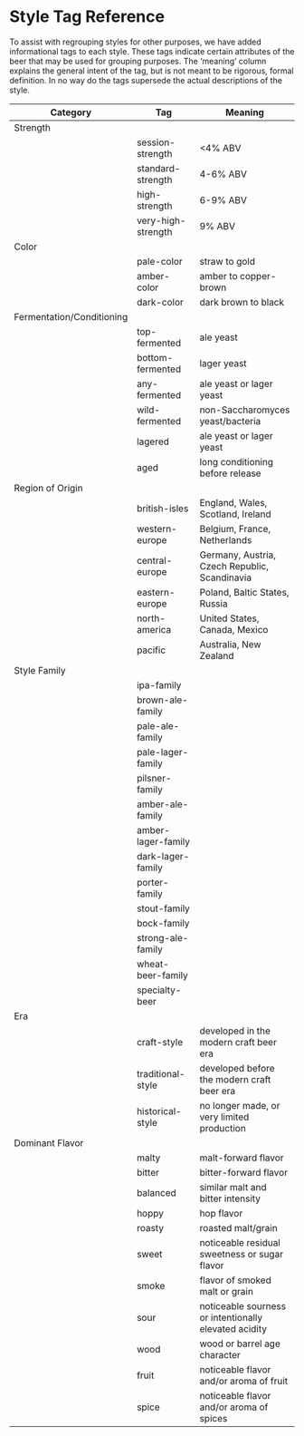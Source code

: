 # Style Tag Reference

To assist with regrouping styles for other purposes, we have added informational tags to each style. These tags indicate certain attributes of the beer that may be used for grouping purposes. The ‘meaning’ column explains the general intent of the tag, but is not meant to be rigorous, formal definition. In no way do the tags supersede the actual descriptions of the style.

| Category | Tag | Meaning | 
| --- | --- | --- |
| Strength |||
| | session-strength | <4% ABV |
| | standard-strength | 4-6% ABV |
| | high-strength | 6-9% ABV |
| | very-high-strength | 9% ABV |
| Color |||
| | pale-color | straw to gold | 
| | amber-color | amber to copper-brown | 
| | dark-color | dark brown to black |
| Fermentation/Conditioning ||| 
| | top-fermented | ale yeast |
| | bottom-fermented | lager yeast |
| | any-fermented | ale yeast or lager yeast |
| | wild-fermented | non-Saccharomyces yeast/bacteria |
| | lagered | ale yeast or lager yeast |
| | aged | long conditioning before release |
| Region of Origin |||
| | british-isles | England, Wales, Scotland, Ireland |
| | western-europe | Belgium, France, Netherlands |
| | central-europe | Germany, Austria, Czech Republic, Scandinavia |
| | eastern-europe | Poland, Baltic States, Russia |
| | north-america | United States, Canada, Mexico |
| | pacific | Australia, New Zealand |
| Style Family |||
| | ipa-family | |
| | brown-ale-family | |
| | pale-ale-family | |
| | pale-lager-family | |
| | pilsner-family | |
| | amber-ale-family | |
| | amber-lager-family | |
| | dark-lager-family | |
| | porter-family | |
| | stout-family | |
| | bock-family | |
| | strong-ale-family | |
| | wheat-beer-family | |
| | specialty-beer | |
| Era |||
| | craft-style | developed in the modern craft beer era |
| | traditional-style | developed before the modern craft beer era |
| | historical-style | no longer made, or very limited production |
| Dominant Flavor |||
| | malty | malt-forward flavor |
| | bitter | bitter-forward flavor |
| | balanced | similar malt and bitter intensity |
| | hoppy | hop flavor |
| | roasty | roasted malt/grain |
| | sweet | noticeable residual sweetness or sugar flavor |
| | smoke | flavor of smoked malt or grain |
| | sour | noticeable sourness or intentionally elevated acidity |
| | wood | wood or barrel age character |
| | fruit | noticeable flavor and/or aroma of fruit |
| | spice | noticeable flavor and/or aroma of spices |
